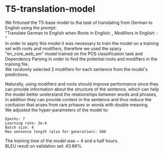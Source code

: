 # T5-translation-model
We fintuned the T5-base model to tha task of translating from German to English using the prompt:<br> 
"Translate German to English when Roots in English: <ROOTS>, Modifiers in English: <MODIFIERS>: <GERMAN TEXT>"<br>
In order to apply this model it was necessary to train the model on a training set with roots and modifiers, therefore we used the spacy "en_core_web_sm" model trained on the POS classification task and Dependency Parsing in order to find the potential roots and modifiers in the training file.<br>
We randomly selected 2 modifiers for each sentence from the model's predictions.<br>

Naturally, using modifiers and roots should improve performance since they can provide information about the structure of the sentence, which can help the model better understand the relationships between words and phrases, in addition they can provide context in the sentence and thus reduce the confusion that arises from rare prhases or words with double meaning.<br>
We adjusted the hyper-parameters of the model to: <br>


```
Epochs: 7 
Learning rate: 2e-4 
Batch size: 4
Max sentence length (also for generation): 500
```

The training time of the model was ~ 4 and a half hours.<br>
BLEU result on validation set: 43.66%.  
